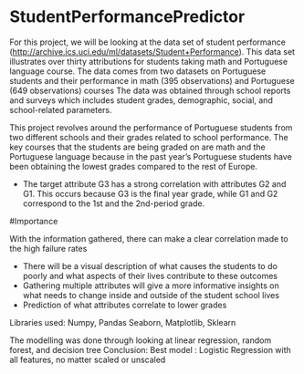 # StudentPerformancePredictor


For this project, we will be looking at the data set of student performance (http://archive.ics.uci.edu/ml/datasets/Student+Performance). This data set illustrates over thirty attributions for students taking math and Portuguese language course. The data comes from two datasets on Portuguese students and their performance in math (395 observations) and Portuguese (649 observations) courses The data was obtained through school reports and surveys which includes student grades, demographic, social, and school-related parameters.

This project revolves around the performance of Portuguese students from two different schools and their grades related to school performance. The key courses that the students are being graded on are math and the Portuguese language because in the past year’s Portuguese students have been obtaining the lowest grades compared to the rest of Europe. 

* The target attribute G3 has a strong correlation with attributes G2 and G1. This occurs because G3 is the final year grade, while G1 and G2 correspond to the 1st and the 2nd-period grade.



#Importance

With the information gathered, there can make a clear correlation made to the high failure rates
* There will be a visual description of what causes the students to do poorly and what aspects of their lives contribute to these outcomes
* Gathering multiple attributes will give a more informative insights on what needs to change inside and outside of the student school lives
* Prediction of what attributes correlate to lower grades


Libraries used: Numpy, Pandas Seaborn, Matplotlib, Sklearn



The modelling was done through looking at linear regression, random forest, and decision tree
Conclusion: Best model : Logistic Regression with all features, no matter scaled or unscaled
